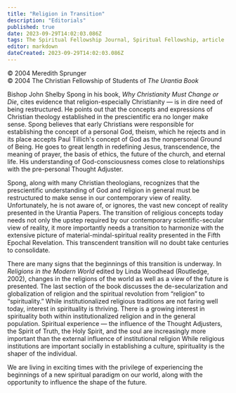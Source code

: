 ```yaml
---
title: "Religion in Transition"
description: "Editorials"
published: true
date: 2023-09-29T14:02:03.086Z
tags: The Spiritual Fellowship Journal, Spiritual Fellowship, article
editor: markdown
dateCreated: 2023-09-29T14:02:03.086Z
---
```


<p class="v-card v-sheet theme--light gray lighten-3 px-2">© 2004 Meredith Sprunger<br>© 2004 The Christian Fellowship of Students of <i>The Urantia Book</i></p>

Bishop John Shelby Spong in his book, _Why Christianity Must Change or Die_, cites evidence that religion-especially Christianity — is in dire need of being restructured. He points out that the concepts and expressions of Christian theology established in the prescientific era no longer make sense. Spong believes that early Christians were responsible for establishing the concept of a personal God, theism, which he rejects and in its place accepts Paul Tillich's concept of God as the nonpersonal Ground of Being. He goes to great length in redefining Jesus, transcendence, the meaning of prayer, the basis of ethics, the future of the church, and eternal life. His understanding of God-consciousness comes close to relationships with the pre-personal Thought Adjuster.

Spong, along with many Christian theologians, recognizes that the prescientific understanding of God and religion in general must be restructured to make sense in our contemporary view of reality. Unfortunately, he is not aware of, or ignores, the vast new concept of reality presented in the Urantia Papers. The transition of religious concepts today needs not only the upstep required by our contemporary scientific-secular view of reality, it more importantly needs a transition to harmonize with the extensive picture of material-mindal-spiritual reality presented in the Fifth Epochal Revelation. This transcendent transition will no doubt take centuries to consolidate.

There are many signs that the beginnings of this transition is underway. In _Religions in the Modern World_ edited by Linda Woodhead (Routledge, 2002), changes in the religions of the world as well as a view of the future is presented. The last section of the book discusses the de-secularization and globalization of religion and the spiritual revolution from “religion” to “spirituality.” While institutionalized religious traditions are not faring well today, interest in spirituality is thriving. There is a growing interest in spirituality both within institutionalized religion and in the general population. Spiritual experience — the influence of the Thought Adjusters, the Spirit of Truth, the Holy Spirit, and the soul are increasingly more important than the external influence of institutional religion While religious institutions are important socially in establishing a culture, spirituality is the shaper of the individual.

We are living in exciting times with the privilege of experiencing the beginnings of a new spiritual paradigm on our world, along with the opportunity to influence the shape of the future.